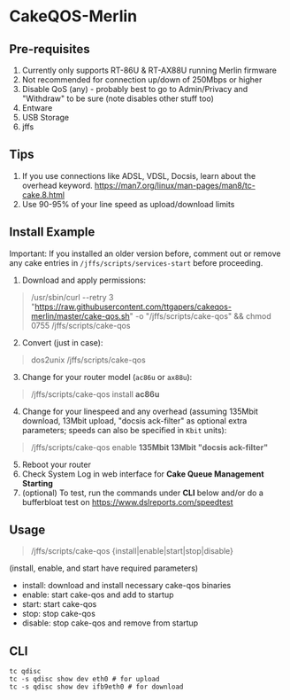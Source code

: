 # CakeQOS-Merlin

## Pre-requisites
1. Currently only supports RT-86U & RT-AX88U running Merlin firmware
2. Not recommended for connection up/down of 250Mbps or higher
3. Disable QoS (any) - probably best to go to Admin/Privacy and "Withdraw" to be sure (note disables other stuff too)
4. Entware
5. USB Storage
6. jffs

## Tips
1. If you use connections like ADSL, VDSL, Docsis, learn about the overhead keyword. 
    https://man7.org/linux/man-pages/man8/tc-cake.8.html
2. Use 90-95% of your line speed as upload/download limits

## Install Example

Important: If you installed an older version before, comment out or remove any cake entries in `/jffs/scripts/services-start` before proceeding.

1. Download and apply permissions:
> /usr/sbin/curl --retry 3 "https://raw.githubusercontent.com/ttgapers/cakeqos-merlin/master/cake-qos.sh" -o "/jffs/scripts/cake-qos" && chmod 0755 /jffs/scripts/cake-qos
2. Convert (just in case):
> dos2unix /jffs/scripts/cake-qos
3. Change for your router model (`ac86u` or `ax88u`):
> /jffs/scripts/cake-qos install **ac86u**
4. Change for your linespeed and any overhead (assuming 135Mbit download, 13Mbit upload, "docsis ack-filter" as optional extra parameters; speeds can also be specified in `Kbit` units):
> /jffs/scripts/cake-qos enable **135Mbit 13Mbit "docsis ack-filter"**
5. Reboot your router
6. Check System Log in web interface for **Cake Queue Management Starting**
7. (optional) To test, run the commands under **CLI** below and/or do a bufferbloat test on https://www.dslreports.com/speedtest

## Usage

> /jffs/scripts/cake-qos {install|enable|start|stop|disable}

(install, enable, and start have required parameters)

- install: download and install necessary cake-qos binaries
- enable:  start cake-qos and add to startup
- start:   start cake-qos
- stop:    stop cake-qos
- disable: stop cake-qos and remove from startup
    
## CLI

```
tc qdisc
tc -s qdisc show dev eth0 # for upload
tc -s qdisc show dev ifb9eth0 # for download
```
